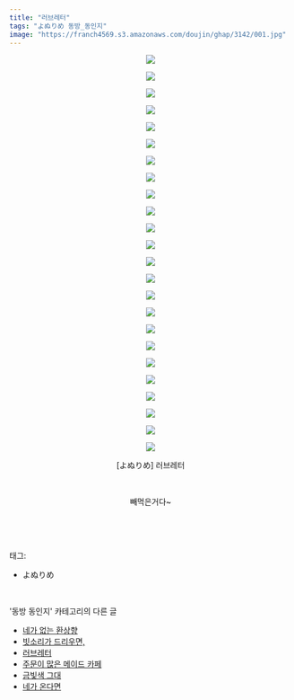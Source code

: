 ```yaml
---
title: "러브레터"
tags: "よぬりめ 동방_동인지"
image: "https://franch4569.s3.amazonaws.com/doujin/ghap/3142/001.jpg"
---
```

<div class="article">
<p style="text-align: center; clear: none; float: none;"><img src="{{ site.imgserver2 }}/ghap/3142/001.jpg"/></p>
<p style="text-align: center; clear: none; float: none;"><img src="{{ site.imgserver2 }}/ghap/3142/002.jpg"/></p>
<p style="text-align: center; clear: none; float: none;"><img src="{{ site.imgserver2 }}/ghap/3142/003.jpg"/></p>
<p style="text-align: center; clear: none; float: none;"><img src="{{ site.imgserver2 }}/ghap/3142/004.jpg"/></p>
<p style="text-align: center; clear: none; float: none;"><img src="{{ site.imgserver2 }}/ghap/3142/005.jpg"/></p>
<p style="text-align: center; clear: none; float: none;"><img src="{{ site.imgserver2 }}/ghap/3142/006.jpg"/></p>
<p style="text-align: center; clear: none; float: none;"><img src="{{ site.imgserver2 }}/ghap/3142/007.jpg"/></p>
<p style="text-align: center; clear: none; float: none;"><img src="{{ site.imgserver2 }}/ghap/3142/008.jpg"/></p>
<p style="text-align: center; clear: none; float: none;"><img src="{{ site.imgserver2 }}/ghap/3142/009.jpg"/></p>
<p style="text-align: center; clear: none; float: none;"><img src="{{ site.imgserver2 }}/ghap/3142/010.jpg"/></p>
<p style="text-align: center; clear: none; float: none;"><img src="{{ site.imgserver2 }}/ghap/3142/011.jpg"/></p>
<p style="text-align: center; clear: none; float: none;"><img src="{{ site.imgserver2 }}/ghap/3142/012.jpg"/></p>
<p style="text-align: center; clear: none; float: none;"><img src="{{ site.imgserver2 }}/ghap/3142/013.jpg"/></p>
<p style="text-align: center; clear: none; float: none;"><img src="{{ site.imgserver2 }}/ghap/3142/014.jpg"/></p>
<p style="text-align: center; clear: none; float: none;"><img src="{{ site.imgserver2 }}/ghap/3142/015.jpg"/></p>
<p style="text-align: center; clear: none; float: none;"><img src="{{ site.imgserver2 }}/ghap/3142/016.jpg"/></p>
<p style="text-align: center; clear: none; float: none;"><img src="{{ site.imgserver2 }}/ghap/3142/017.jpg"/></p>
<p style="text-align: center; clear: none; float: none;"><img src="{{ site.imgserver2 }}/ghap/3142/018.jpg"/></p>
<p style="text-align: center; clear: none; float: none;"><img src="{{ site.imgserver2 }}/ghap/3142/019.jpg"/></p>
<p style="text-align: center; clear: none; float: none;"><img src="{{ site.imgserver2 }}/ghap/3142/020.jpg"/></p>
<p style="text-align: center; clear: none; float: none;"><img src="{{ site.imgserver2 }}/ghap/3142/021.jpg"/></p>
<p style="text-align: center; clear: none; float: none;"><img src="{{ site.imgserver2 }}/ghap/3142/022.jpg"/></p>
<p style="text-align: center; clear: none; float: none;"><img src="{{ site.imgserver2 }}/ghap/3142/023.jpg"/></p>
<p style="text-align: center; clear: none; float: none;"><img src="{{ site.imgserver2 }}/ghap/3142/024.jpg"/></p>
<p style="text-align: center; clear: none; float: none;">[よぬりめ] 러브레터</p>
<p style="text-align: center; clear: none; float: none;"><br/></p>
<p style="text-align: center; clear: none; float: none;">빼먹은거다~</p>
<p><br/></p>
</div><br/>
<div class="tagTrail">
<p>태그: </p>
<ul>
<li>よぬりめ</li>
</ul>
</div><br/>
<div class="another">
<p>'동방 동인지' 카테고리의 다른 글</p>
<ul>
<li><a href="/ghap_3144">네가 없는 환상향</a></li>
<li><a href="/ghap_3143">빗소리가 드리우면,</a></li>
<li><a href="/ghap_3142">러브레터</a></li>
<li><a href="/ghap_3140">주문이 많은 메이드 카페</a></li>
<li><a href="/ghap_3139">금빛색 그대</a></li>
<li><a href="/ghap_3138">네가 온다면</a></li>
</ul>
</div><br/>
<div class="cb_module cb_fluid">
<div class="cb_wrt cb_profile">
</div><!-- commentList close -->
</div><br/>
